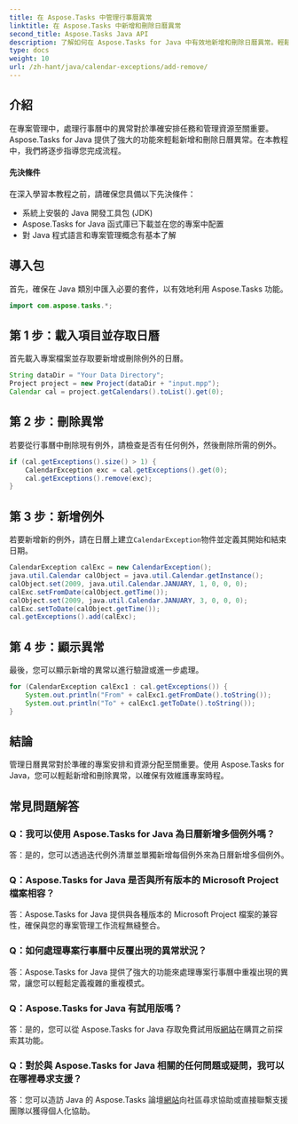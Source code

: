 ```yaml
---
title: 在 Aspose.Tasks 中管理行事曆異常
linktitle: 在 Aspose.Tasks 中新增和刪除日曆異常
second_title: Aspose.Tasks Java API
description: 了解如何在 Aspose.Tasks for Java 中有效地新增和刪除日曆異常。輕鬆增強專案管理工作流程。
type: docs
weight: 10
url: /zh-hant/java/calendar-exceptions/add-remove/
---
```


## 介紹
在專案管理中，處理行事曆中的異常對於準確安排任務和管理資源至關重要。 Aspose.Tasks for Java 提供了強大的功能來輕鬆新增和刪除日曆異常。在本教程中，我們將逐步指導您完成流程。
#### 先決條件
在深入學習本教程之前，請確保您具備以下先決條件：
- 系統上安裝的 Java 開發工具包 (JDK)
- Aspose.Tasks for Java 函式庫已下載並在您的專案中配置
- 對 Java 程式語言和專案管理概念有基本了解

## 導入包
首先，確保在 Java 類別中匯入必要的套件，以有效地利用 Aspose.Tasks 功能。
```java
import com.aspose.tasks.*;
```
## 第 1 步：載入項目並存取日曆
首先載入專案檔案並存取要新增或刪除例外的日曆。
```java
String dataDir = "Your Data Directory";
Project project = new Project(dataDir + "input.mpp");
Calendar cal = project.getCalendars().toList().get(0);
```
## 第 2 步：刪除異常
若要從行事曆中刪除現有例外，請檢查是否有任何例外，然後刪除所需的例外。
```java
if (cal.getExceptions().size() > 1) {
    CalendarException exc = cal.getExceptions().get(0);
    cal.getExceptions().remove(exc);
}
```
## 第 3 步：新增例外
若要新增新的例外，請在日曆上建立`CalendarException`物件並定義其開始和結束日期。
```java
CalendarException calExc = new CalendarException();
java.util.Calendar calObject = java.util.Calendar.getInstance();
calObject.set(2009, java.util.Calendar.JANUARY, 1, 0, 0, 0);
calExc.setFromDate(calObject.getTime());
calObject.set(2009, java.util.Calendar.JANUARY, 3, 0, 0, 0);
calExc.setToDate(calObject.getTime());
cal.getExceptions().add(calExc);
```
## 第 4 步：顯示異常
最後，您可以顯示新增的異常以進行驗證或進一步處理。
```java
for (CalendarException calExc1 : cal.getExceptions()) {
    System.out.println("From" + calExc1.getFromDate().toString());
    System.out.println("To" + calExc1.getToDate().toString());
}
```

## 結論
管理日曆異常對於準確的專案安排和資源分配至關重要。使用 Aspose.Tasks for Java，您可以輕鬆新增和刪除異常，以確保有效維護專案時程。

## 常見問題解答
### Q：我可以使用 Aspose.Tasks for Java 為日曆新增多個例外嗎？

答：是的，您可以透過迭代例外清單並單獨新增每個例外來為日曆新增多個例外。

### Q：Aspose.Tasks for Java 是否與所有版本的 Microsoft Project 檔案相容？

答：Aspose.Tasks for Java 提供與各種版本的 Microsoft Project 檔案的兼容性，確保與您的專案管理工作流程無縫整合。

### Q：如何處理專案行事曆中反覆出現的異常狀況？

答：Aspose.Tasks for Java 提供了強大的功能來處理專案行事曆中重複出現的異常，讓您可以輕鬆定義複雜的重複模式。

### Q：Aspose.Tasks for Java 有試用版嗎？

答：是的，您可以從 Aspose.Tasks for Java 存取免費試用版[網站](https://releases.aspose.com/)在購買之前探索其功能。

### Q：對於與 Aspose.Tasks for Java 相關的任何問題或疑問，我可以在哪裡尋求支援？

答：您可以造訪 Java 的 Aspose.Tasks 論壇[網站](https://reference.aspose.com/tasks/java/)向社區尋求協助或直接聯繫支援團隊以獲得個人化協助。
